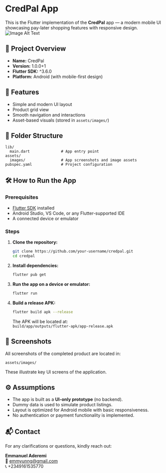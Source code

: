 # CredPal App

This is the Flutter implementation of the **CredPal** app — a modern mobile UI showcasing pay-later shopping features with responsive design.
![Image Alt Text](assets/images/Screenshot_1743954943.png)


## 📱 Project Overview

- **Name:** CredPal  
- **Version:** 1.0.0+1  
- **Flutter SDK:** ^3.6.0  
- **Platform:** Android (with mobile-first design)

## 🧩 Features

- Simple and modern UI layout  
- Product grid view  
- Smooth navigation and interactions  
- Asset-based visuals (stored in `assets/images/`)

## 📁 Folder Structure

```
lib/
  main.dart              # App entry point
assets/
  images/                # App screenshots and image assets
pubspec.yaml             # Project configuration
```

## 🛠️ How to Run the App

### Prerequisites

- [Flutter SDK](https://docs.flutter.dev/get-started/install) installed  
- Android Studio, VS Code, or any Flutter-supported IDE  
- A connected device or emulator

### Steps

1. **Clone the repository:**
   ```bash
   git clone https://github.com/your-username/credpal.git
   cd credpal
   ```

2. **Install dependencies:**
   ```bash
   flutter pub get
   ```

3. **Run the app on a device or emulator:**
   ```bash
   flutter run
   ```

4. **Build a release APK:**
   ```bash
   flutter build apk --release
   ```

   The APK will be located at:  
   `build/app/outputs/flutter-apk/app-release.apk`



## 📸 Screenshots

All screenshots of the completed product are located in:

```
assets/images/
```

These illustrate key UI screens of the application.

## ⚙️ Assumptions

- The app is built as a **UI-only prototype** (no backend).
- Dummy data is used to simulate product listings.
- Layout is optimized for Android mobile with basic responsiveness.
- No authentication or payment functionality is implemented.

## 📬 Contact

For any clarifications or questions, kindly reach out:

**Emmanuel Aderemi**  
📧 emmyunng@gmail.com  
📞 +2349161535770  
